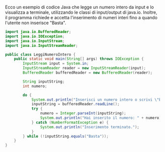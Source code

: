 Ecco un esempio di codice Java che legge un numero intero da input e lo visualizza a terminale, utilizzando le classi di input/output di java.io. Inoltre, il programma richiede e accetta l'inserimento di numeri interi fino a quando l'utente non inserisce "Basta".

```java
import java.io.BufferedReader;
import java.io.IOException;
import java.io.InputStream;
import java.io.InputStreamReader;

public class LeggiNumeroIntero {
    public static void main(String[] args) throws IOException {
        InputStream input = System.in;
        InputStreamReader reader = new InputStreamReader(input);
        BufferedReader bufferedReader = new BufferedReader(reader);

        String inputString;
        int numero;

        do {
            System.out.println("Inserisci un numero intero o scrivi \"Basta\" per terminare:");
            inputString = bufferedReader.readLine();
            try {
                numero = Integer.parseInt(inputString);
                System.out.println("Hai inserito il numero: " + numero);
            } catch (NumberFormatException e) {
                System.out.println("Inserimento terminato.");
            }
        } while (!inputString.equals("Basta"));
    }
}

```
